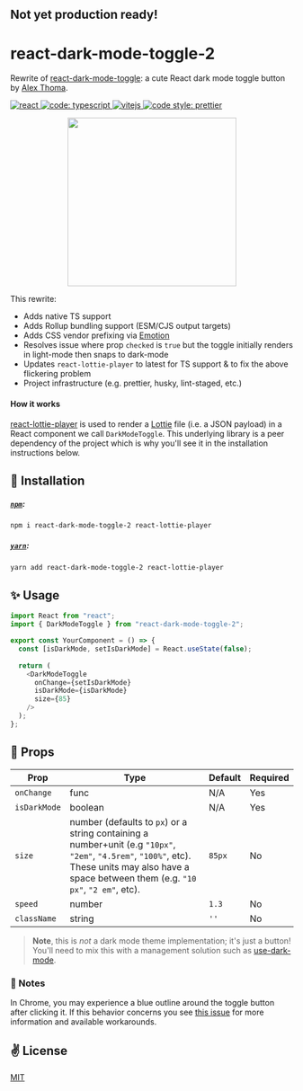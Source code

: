 ## Not yet production ready!

# react-dark-mode-toggle-2


Rewrite of [react-dark-mode-toggle](https://github.com/cawfree/react-dark-mode-toggle): a cute React dark mode toggle button by [Alex Thoma](https://github.com/cawfree).


<a href="https://reactjs.org/">
    <img src="https://badges.aleen42.com/src/react.svg" alt="react" style="max-width: 100%;">
</a>
<a href="https://www.typescriptlang.org">
    <img alt="code: typescript" src="https://badges.aleen42.com/src/typescript.svg">
</a>
<a href="https://vitejs.dev/">
    <img src="https://badges.aleen42.com/src/vitejs.svg" alt="vitejs" style="max-width: 100%;">
</a>
<a href="https://github.com/prettier/prettier">
    <img alt="code style: prettier" src="https://img.shields.io/badge/code_style-prettier-ff69b4.svg?style=flat-square">
</a>


<p align="center">
  <img src="./assets/title.gif" width="300" height="300" />
</p>


This rewrite:
- Adds native TS support
- Adds Rollup bundling support (ESM/CJS output targets)
- Adds CSS vendor prefixing via [Emotion](https://github.com/emotion-js/emotion/tree/main/packages/css)
- Resolves issue where prop `checked` is `true` but the toggle initially renders in light-mode then snaps to dark-mode
- Updates `react-lottie-player` to latest for TS support & to fix the above flickering problem
- Project infrastructure (e.g. prettier, husky, lint-staged, etc.)


#### How it works

[react-lottie-player](https://github.com/mifi/react-lottie-player) is used to render a [Lottie](https://lottiefiles.com/)
file (i.e. a JSON payload) in a React component we call `DarkModeToggle`.  This underlying library is a 
peer dependency of the project which is why you'll see it in the installation instructions below.

## 🚀 Installation

##### [`npm`](https://docs.npmjs.com/downloading-and-installing-node-js-and-npm):

```bash
npm i react-dark-mode-toggle-2 react-lottie-player
```

##### [`yarn`](https://classic.yarnpkg.com/en/docs/install/#mac-stable):

```bash
yarn add react-dark-mode-toggle-2 react-lottie-player
```


## ✨ Usage

```typescript jsx
import React from "react";
import { DarkModeToggle } from "react-dark-mode-toggle-2";

export const YourComponent = () => {
  const [isDarkMode, setIsDarkMode] = React.useState(false);
  
  return (
    <DarkModeToggle 
      onChange={setIsDarkMode}
      isDarkMode={isDarkMode} 
      size={85} 
    />
  );
};
```

## 📌 Props

Prop                  | Type     | Default                   | Required
--------------------- | -------- | ------------------------- | --------
`onChange`|func|N/A|Yes
`isDarkMode`|boolean|N/A|Yes
`size`|number (defaults to `px`) or a string containing a number+unit (e.g `"10px"`, `"2em"`, `"4.5rem"`, `"100%"`, etc). These units may also have a space between them (e.g. `"10 px"`, `"2 em"`, etc).|`85px`|No
`speed`|number|`1.3`|No
`className`|string|`''`|No|

> **Note**, this is _not_ a dark mode theme implementation; it's just a button! You'll need to mix this with a management solution such as [use-dark-mode](https://github.com/donavon/use-dark-mode).

### 📝 Notes

In Chrome, you may experience a blue outline around the toggle button after clicking it.
If this behavior concerns you see [this issue](https://github.com/cawfree/react-dark-mode-toggle/issues/17) for more information and available workarounds. 

## ✌️ License
[MIT](https://opensource.org/licenses/MIT)
